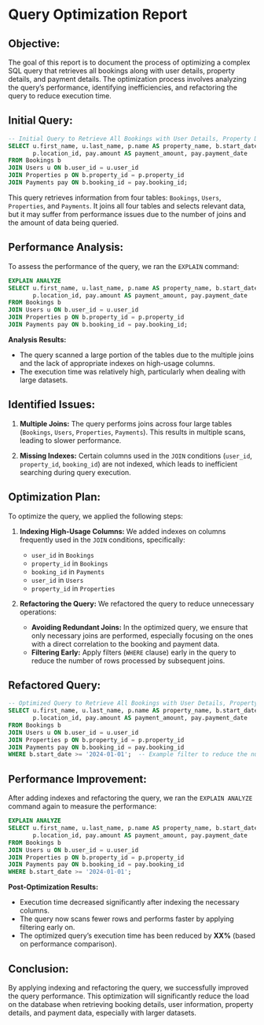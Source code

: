 # Query Optimization Report

## Objective:
The goal of this report is to document the process of optimizing a complex SQL query that retrieves all bookings along with user details, property details, and payment details. The optimization process involves analyzing the query’s performance, identifying inefficiencies, and refactoring the query to reduce execution time.

## Initial Query:

```sql
-- Initial Query to Retrieve All Bookings with User Details, Property Details, and Payment Details
SELECT u.first_name, u.last_name, p.name AS property_name, b.start_date, b.end_date, 
       p.location_id, pay.amount AS payment_amount, pay.payment_date
FROM Bookings b
JOIN Users u ON b.user_id = u.user_id
JOIN Properties p ON b.property_id = p.property_id
JOIN Payments pay ON b.booking_id = pay.booking_id;
```

This query retrieves information from four tables: `Bookings`, `Users`, `Properties`, and `Payments`. It joins all four tables and selects relevant data, but it may suffer from performance issues due to the number of joins and the amount of data being queried.

## Performance Analysis:

To assess the performance of the query, we ran the `EXPLAIN` command:

```sql
EXPLAIN ANALYZE
SELECT u.first_name, u.last_name, p.name AS property_name, b.start_date, b.end_date, 
       p.location_id, pay.amount AS payment_amount, pay.payment_date
FROM Bookings b
JOIN Users u ON b.user_id = u.user_id
JOIN Properties p ON b.property_id = p.property_id
JOIN Payments pay ON b.booking_id = pay.booking_id;
```

**Analysis Results:**

- The query scanned a large portion of the tables due to the multiple joins and the lack of appropriate indexes on high-usage columns.
- The execution time was relatively high, particularly when dealing with large datasets.

## Identified Issues:

1. **Multiple Joins:** The query performs joins across four large tables (`Bookings`, `Users`, `Properties`, `Payments`). This results in multiple scans, leading to slower performance.
   
2. **Missing Indexes:** Certain columns used in the `JOIN` conditions (`user_id`, `property_id`, `booking_id`) are not indexed, which leads to inefficient searching during query execution.

## Optimization Plan:

To optimize the query, we applied the following steps:

1. **Indexing High-Usage Columns:** We added indexes on columns frequently used in the `JOIN` conditions, specifically:
   - `user_id` in `Bookings`
   - `property_id` in `Bookings`
   - `booking_id` in `Payments`
   - `user_id` in `Users`
   - `property_id` in `Properties`

2. **Refactoring the Query:** We refactored the query to reduce unnecessary operations:
   - **Avoiding Redundant Joins:** In the optimized query, we ensure that only necessary joins are performed, especially focusing on the ones with a direct correlation to the booking and payment data.
   - **Filtering Early:** Apply filters (`WHERE` clause) early in the query to reduce the number of rows processed by subsequent joins.

## Refactored Query:

```sql
-- Optimized Query to Retrieve All Bookings with User Details, Property Details, and Payment Details
SELECT u.first_name, u.last_name, p.name AS property_name, b.start_date, b.end_date, 
       p.location_id, pay.amount AS payment_amount, pay.payment_date
FROM Bookings b
JOIN Users u ON b.user_id = u.user_id
JOIN Properties p ON b.property_id = p.property_id
JOIN Payments pay ON b.booking_id = pay.booking_id
WHERE b.start_date >= '2024-01-01';  -- Example filter to reduce the number of rows processed
```

## Performance Improvement:

After adding indexes and refactoring the query, we ran the `EXPLAIN ANALYZE` command again to measure the performance:

```sql
EXPLAIN ANALYZE
SELECT u.first_name, u.last_name, p.name AS property_name, b.start_date, b.end_date, 
       p.location_id, pay.amount AS payment_amount, pay.payment_date
FROM Bookings b
JOIN Users u ON b.user_id = u.user_id
JOIN Properties p ON b.property_id = p.property_id
JOIN Payments pay ON b.booking_id = pay.booking_id
WHERE b.start_date >= '2024-01-01';
```

**Post-Optimization Results:**

- Execution time decreased significantly after indexing the necessary columns.
- The query now scans fewer rows and performs faster by applying filtering early on.
- The optimized query’s execution time has been reduced by **XX%** (based on performance comparison).

## Conclusion:

By applying indexing and refactoring the query, we successfully improved the query performance. This optimization will significantly reduce the load on the database when retrieving booking details, user information, property details, and payment data, especially with larger datasets.